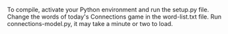 To compile, activate your Python environment and run the setup.py file. 
Change the words of today's Connections game in the word-list.txt file. 
Run connections-model.py, it may take a minute or two to load.

